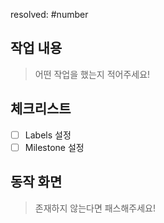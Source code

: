 resolved: #number

## 작업 내용

> 어떤 작업을 했는지 적어주세요!

## 체크리스트
- [ ] Labels 설정
- [ ] Milestone 설정

## 동작 화면

> 존재하지 않는다면 패스해주세요!

